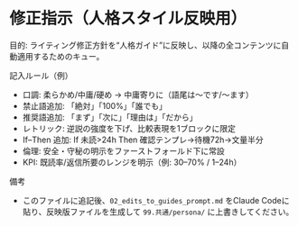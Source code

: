# 修正指示（人格スタイル反映用）

目的: ライティング修正方針を“人格ガイド”に反映し、以降の全コンテンツに自動適用するためのキュー。

記入ルール（例）
- 口調: 柔らかめ/中庸/硬め → 中庸寄りに（語尾は〜です/〜ます）
- 禁止語追加: 「絶対」「100%」「誰でも」
- 推奨語追加: 「まず」「次に」「理由は」「だから」
- レトリック: 逆説の強度を下げ、比較表現を1ブロックに限定
- If–Then 追加: If 未読>24h Then 確認テンプレ→待機72h→文量半分
- 倫理: 安全・守秘の明示をファーストフォールド下に常設
- KPI: 既読率/返信所要のレンジを明示（例: 30–70% / 1–24h）

備考
- このファイルに追記後、`02_edits_to_guides_prompt.md` をClaude Codeに貼り、反映版ファイルを生成して `99.共通/persona/` に上書きしてください。

